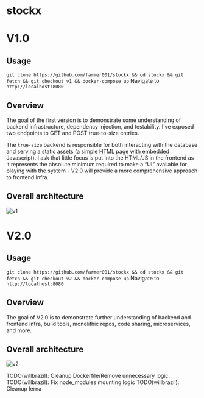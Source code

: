 # stockx

# V1.0

## Usage
`git clone https://github.com/farmer001/stockx && cd stockx && git fetch && git checkout v1 && docker-compose up`
Navigate to `http://localhost:8080`

## Overview
The goal of the first version is to demonstrate some understanding of backend infrastructure, dependency injection, and testability. I’ve exposed two endpoints to GET and POST true-to-size entries.

The `true-size` backend is responsible for both interacting with the database and serving a static assets (a simple HTML page with embedded Javascript). I ask that little focus is put into the HTML/JS in the frontend as it represents the absolute minimum required to make a “UI” available for playing with the system - V2.0 will provide a more comprehensive approach to frontend infra.

## Overall architecture

![v1](https://i.imgur.com/OpTEPrt.png)

# V2.0

## Usage
`git clone https://github.com/farmer001/stockx && cd stockx && git fetch && git checkout v2 && docker-compose up`
Navigate to `http://localhost:8080`

## Overview
The goal of V2.0 is to demonstrate further understanding of backend and frontend infra, build tools, monolithic repos, code sharing, microservices, and more. 

## Overall architecture

![v2](https://i.imgur.com/DK8RwQq.png)

TODO(willbrazil): Cleanup Dockerfile/Remove unnecessary logic.
TODO(willbrazil): Fix node_modules mounting logic
TODO(willbrazil): Cleanup lerna
